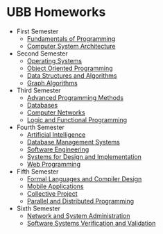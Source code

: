 # UBB Homeworks

<ul>
    <li>First Semester
        <ul>
            <li>
                <a href="https://github.com/pauladam2001/Sem1_FundamentalsOfProgramming">
                    Fundamentals of Programming
                </a>
            </li>
            <li>
                <a href="https://github.com/pauladam2001/Sem1_ComputerSystemArchitecture">
                    Computer System Architecture
                </a>
            </li>
        </ul>
    </li>
    <li>Second Semester
        <ul>
            <li>
                <a href="https://github.com/pauladam2001/Sem2_OperatingSystems">
                    Operating Systems
                </a>
            </li>
            <li>
                <a href="https://github.com/pauladam2001/Sem2_ObjectOrientedProgramming">
                    Object Oriented Programming
                </a>
            </li>
            <li>
                <a href="https://github.com/pauladam2001/Sem2_DataStructuresAndAlgorithms">
                    Data Structures and Algorithms
                </a>
            </li>
            <li>
                <a href="https://github.com/pauladam2001/Sem2_GraphAlgorithms">
                    Graph Algorithms
                </a>
            </li>
        </ul>
    </li>
    <li>Third Semester
        <ul>
            <li>
                <a href="https://github.com/pauladam2001/Sem3_AdvancedProgrammingMethods">
                    Advanced Programming Methods
                </a>
            </li>
            <li>
                <a href="https://github.com/pauladam2001/Sem3_Databases">
                    Databases
                </a>
            </li>
            <li>
                <a href="https://github.com/pauladam2001/Sem3_ComputerNetworks">
                    Computer Networks
                </a>
            </li>
            <li>
                <a href="https://github.com/pauladam2001/Sem3_LogicAndFunctionalProgramming">
                    Logic and Functional Programming
                </a>
            </li>
        </ul>
    </li>
    <li>Fourth Semester
        <ul>
            <li>
                <a href="https://github.com/pauladam2001/Sem4_ArtificialIntelligence">
                    Artificial Intelligence
                </a>
            </li>
            <li>
                <a href="https://github.com/pauladam2001/Sem4_DatabaseManagementSystems">
                    Database Management Systems
                </a>
            </li>
            <li>
                <a href="https://github.com/pauladam2001/Conference-Management-System">
                    Software Engineering
                </a>
            </li>
            <li>
                <a href="https://github.com/pauladam2001/Sem4_SystemsForDesignAndImplementation">
                    Systems for Design and Implementation
                </a>
            </li>
            <li>
                <a href="https://github.com/pauladam2001/Sem4_WebProgramming">
                    Web Programming
                </a>
            </li>
        </ul>
    </li>
    <li>Fifth Semester
        <ul>
            <li>
                <a href="https://github.com/pauladam2001/Sem5_FormalLanguagesAndCompilerDesign">
                    Formal Languages and Compiler Design
                </a>
            </li>
            <li>
                <a href="https://github.com/pauladam2001/Sem5_MobileApplications">
                    Mobile Applications
                </a>
            </li>
            <li>
                <a href="https://github.com/pauladam2001/Workout-App">
                    Collective Project
                </a>
            </li>
            <li>
                <a href="https://github.com/pauladam2001/Sem5_ParallelAndDistributedProgramming">
                    Parallel and Distributed Programming
                </a>
            </li>
        </ul>
    </li>
    <li>Sixth Semester
        <ul>
            <li>
                <a href="https://github.com/pauladam2001/Sem6_NetworkAndSystemAdministration">
                    Network and System Administration
                </a>
            </li>
            <li>
                <a href="https://github.com/pauladam2001/Sem6_SoftwareSystemsVerificationAndValidation">
                    Software Systems Verification and Validation
                </a>
            </li>
        </ul>
    </li>
</ul>
